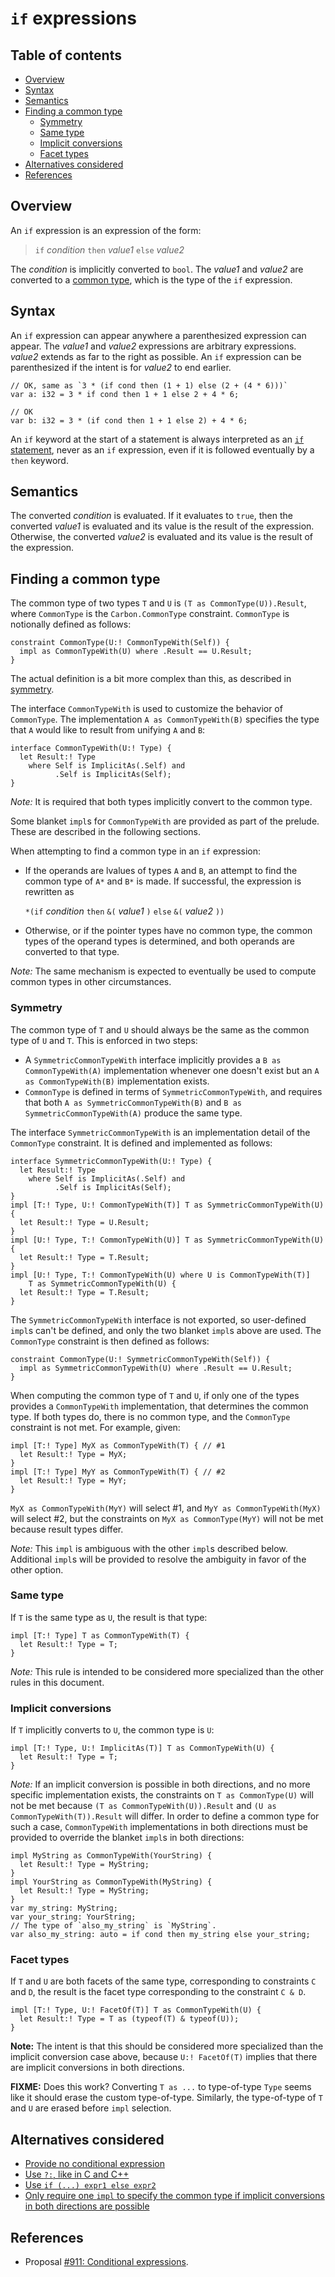 # `if` expressions

<!--
Part of the Carbon Language project, under the Apache License v2.0 with LLVM
Exceptions. See /LICENSE for license information.
SPDX-License-Identifier: Apache-2.0 WITH LLVM-exception
-->

<!-- toc -->

## Table of contents

-   [Overview](#overview)
-   [Syntax](#syntax)
-   [Semantics](#semantics)
-   [Finding a common type](#finding-a-common-type)
    -   [Symmetry](#symmetry)
    -   [Same type](#same-type)
    -   [Implicit conversions](#implicit-conversions)
    -   [Facet types](#facet-types)
-   [Alternatives considered](#alternatives-considered)
-   [References](#references)

<!-- tocstop -->

## Overview

An `if` expression is an expression of the form:

> `if` _condition_ `then` _value1_ `else` _value2_

The _condition_ is implicitly converted to `bool`. The _value1_ and _value2_ are
converted to a [common type](#finding-a-common-type), which is the type of the
`if` expression.

## Syntax

An `if` expression can appear anywhere a parenthesized expression can appear.
The _value1_ and _value2_ expressions are arbitrary expressions. _value2_
extends as far to the right as possible. An `if` expression can be parenthesized
if the intent is for _value2_ to end earlier.

```
// OK, same as `3 * (if cond then (1 + 1) else (2 + (4 * 6)))`
var a: i32 = 3 * if cond then 1 + 1 else 2 + 4 * 6;

// OK
var b: i32 = 3 * (if cond then 1 + 1 else 2) + 4 * 6;
```

An `if` keyword at the start of a statement is always interpreted as an
[`if` statement](/docs/design/control_flow/conditionals.md), never as an `if`
expression, even if it is followed eventually by a `then` keyword.

## Semantics

The converted _condition_ is evaluated. If it evaluates to `true`, then the
converted _value1_ is evaluated and its value is the result of the expression.
Otherwise, the converted _value2_ is evaluated and its value is the result of
the expression.

## Finding a common type

The common type of two types `T` and `U` is `(T as CommonType(U)).Result`, where
`CommonType` is the `Carbon.CommonType` constraint. `CommonType` is notionally
defined as follows:

```
constraint CommonType(U:! CommonTypeWith(Self)) {
  impl as CommonTypeWith(U) where .Result == U.Result;
}
```

The actual definition is a bit more complex than this, as described in
[symmetry](#symmetry).

The interface `CommonTypeWith` is used to customize the behavior of
`CommonType`. The implementation `A as CommonTypeWith(B)` specifies the type
that `A` would like to result from unifying `A` and `B`:

```
interface CommonTypeWith(U:! Type) {
  let Result:! Type
    where Self is ImplicitAs(.Self) and
          .Self is ImplicitAs(Self);
}
```

_Note:_ It is required that both types implicitly convert to the common type.

Some blanket `impl`s for `CommonTypeWith` are provided as part of the prelude.
These are described in the following sections.

When attempting to find a common type in an `if` expression:

-   If the operands are lvalues of types `A` and `B`, an attempt to find the
    common type of `A*` and `B*` is made. If successful, the expression is
    rewritten as

    `*(if` _condition_ `then` `&(` _value1_ `)` `else` `&(` _value2_ `))`

-   Otherwise, or if the pointer types have no common type, the common types of
    the operand types is determined, and both operands are converted to that
    type.

_Note:_ The same mechanism is expected to eventually be used to compute common
types in other circumstances.

### Symmetry

The common type of `T` and `U` should always be the same as the common type of
`U` and `T`. This is enforced in two steps:

-   A `SymmetricCommonTypeWith` interface implicitly provides a
    `B as CommonTypeWith(A)` implementation whenever one doesn't exist but an
    `A as CommonTypeWith(B)` implementation exists.
-   `CommonType` is defined in terms of `SymmetricCommonTypeWith`, and requires
    that both `A as SymmetricCommonTypeWith(B)` and
    `B as SymmetricCommonTypeWith(A)` produce the same type.

The interface `SymmetricCommonTypeWith` is an implementation detail of the
`CommonType` constraint. It is defined and implemented as follows:

```
interface SymmetricCommonTypeWith(U:! Type) {
  let Result:! Type
    where Self is ImplicitAs(.Self) and
          .Self is ImplicitAs(Self);
}
impl [T:! Type, U:! CommonTypeWith(T)] T as SymmetricCommonTypeWith(U) {
  let Result:! Type = U.Result;
}
impl [U:! Type, T:! CommonTypeWith(U)] T as SymmetricCommonTypeWith(U) {
  let Result:! Type = T.Result;
}
impl [U:! Type, T:! CommonTypeWith(U) where U is CommonTypeWith(T)]
    T as SymmetricCommonTypeWith(U) {
  let Result:! Type = T.Result;
}
```

The `SymmetricCommonTypeWith` interface is not exported, so user-defined `impl`s
can't be defined, and only the two blanket `impl`s above are used. The
`CommonType` constraint is then defined as follows:

```
constraint CommonType(U:! SymmetricCommonTypeWith(Self)) {
  impl as SymmetricCommonTypeWith(U) where .Result == U.Result;
}
```

When computing the common type of `T` and `U`, if only one of the types provides
a `CommonTypeWith` implementation, that determines the common type. If both
types do, there is no common type, and the `CommonType` constraint is not met.
For example, given:

```
impl [T:! Type] MyX as CommonTypeWith(T) { // #1
  let Result:! Type = MyX;
}
impl [T:! Type] MyY as CommonTypeWith(T) { // #2
  let Result:! Type = MyY;
}
```

`MyX as CommonTypeWith(MyY)` will select #1, and `MyY as CommonTypeWith(MyX)`
will select #2, but the constraints on `MyX as CommonType(MyY)` will not be met
because result types differ.

_Note:_ This `impl` is ambiguous with the other `impl`s described below.
Additional `impl`s will be provided to resolve the ambiguity in favor of the
other option.

### Same type

If `T` is the same type as `U`, the result is that type:

```
impl [T:! Type] T as CommonTypeWith(T) {
  let Result:! Type = T;
}
```

_Note:_ This rule is intended to be considered more specialized than the other
rules in this document.

### Implicit conversions

If `T` implicitly converts to `U`, the common type is `U`:

```
impl [T:! Type, U:! ImplicitAs(T)] T as CommonTypeWith(U) {
  let Result:! Type = T;
}
```

_Note:_ If an implicit conversion is possible in both directions, and no more
specific implementation exists, the constraints on `T as CommonType(U)` will not
be met because `(T as CommonTypeWith(U)).Result` and
`(U as CommonTypeWith(T)).Result` will differ. In order to define a common type
for such a case, `CommonTypeWith` implementations in both directions must be
provided to override the blanket `impl`s in both directions:

```
impl MyString as CommonTypeWith(YourString) {
  let Result:! Type = MyString;
}
impl YourString as CommonTypeWith(MyString) {
  let Result:! Type = MyString;
}
var my_string: MyString;
var your_string: YourString;
// The type of `also_my_string` is `MyString`.
var also_my_string: auto = if cond then my_string else your_string;
```

### Facet types

If `T` and `U` are both facets of the same type, corresponding to constraints
`C` and `D`, the result is the facet type corresponding to the constraint
`C & D`.

```
impl [T:! Type, U:! FacetOf(T)] T as CommonTypeWith(U) {
  let Result:! Type = T as (typeof(T) & typeof(U));
}
```

**Note:** The intent is that this should be considered more specialized than the
implicit conversion case above, because `U:! FacetOf(T)` implies that there are
implicit conversions in both directions.

**FIXME:** Does this work? Converting `T as ...` to type-of-type `Type` seems
like it should erase the custom type-of-type. Similarly, the type-of-type of `T`
and `U` are erased before `impl` selection.

## Alternatives considered

-   [Provide no conditional expression](/proposals/p0911.md#no-conditional-expression)
-   [Use `?:`, like in C and C++](/proposals/p0911.md#use-c-syntax)
-   [Use `if (...) expr1 else expr2`](/proposals/p0911.md#no-then)
-   [Only require one `impl` to specify the common type if implicit conversions in both directions are possible](/proposals/p0911.md#implicit-conversions-in-both-directions)

## References

-   Proposal
    [#911: Conditional expressions](https://github.com/carbon-language/carbon-lang/pull/911).
